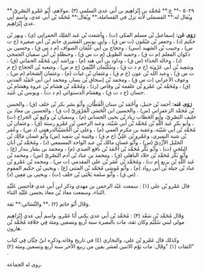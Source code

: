 ٥٠٢٩ -** ع:** مُحَمَّد بن إِبْرَاهِيم بن أَبي عدي السلمي (٣) .مولاهم، أَبُو عَمْرو البَصْرِيّ،** ويُقال له:** القسملي لأنه نزل في القساملة،** ويُقال:** مُحَمَّد بْن أَبي عدي، واسم أَبِي عدي إِبْرَاهِيم.

**رَوَى عَن:** إسماعيل بْن مسلم المكي (ت) ، وأشعث بْن عَبد المَلِك الحمراني (ي) ، وبهز بْن حكيم (د) ، وجعفر بْن مَيْمُون (ت س ق) ، وأَبِي يونس القشيري حاتم بْن أَبي صغيرة (خ ت س) ، وحبيب بْن الشهيد (سي) ، وحجاج بن أَبي عُثْمَان الصواف (م د س ق) ، وحسين بن ذكوان المعلم (م ت ق) ، وحميد الطويل (م ت س ق) ، وحنظلة بْن أَبي سفيان الجمحي (د) ، وخالد الحذاء (س ق) ، وداود بن أَبي هند (م) ، وراشد أَبِي مُحَمَّد الحماني (ق) ، وسَعِيد بْن أَبي عَرُوبَة (خ م د ت ق) ، وسُلَيْمان التَّيْمِيّ (خ م س) ، وشعبة بْن الحجاج (خ م ت س ق) ، وعبد الله بْن عون (خ م ق) ، وعثمان بْن غياث (م) ، وعثمان الشحام (م س) ، وعوف الأعرابي (ت س ق) ، ومحمد بْن إسحاق بْن يسار، ومحمد ابن أَبي حُمَيْد المدني (ق) ، ومُحَمَّد بْن عَمْرو بْن علقمة بْن وقاص (رد) ، ومُحَمَّد بْن هشام بْن عروة وهشام بْن حسان (خ د ت ق) ، وهشام الدستوائي (م د ت) ، ويونس بْن عُبَيد.

**رَوَى عَنه:** أحمد بْن حنبل، وأَحْمَد بْن سنان الْقَطَّان، وأَبُو بشر بكر بْن خلف (ق) ، والحسن بْن مُحَمَّد الزعفراني (س) ، والحسين ابن الْحَسَن الْمَرْوَزِيّ (ت ق) ، والحسين بن معاذ بن خليف البَصْرِيّ، وأبو الخطاب زياد بْن يحيى الحساني (م) ، وسفيان بْن وكِيع بْن الجراح (ت) ، وأبو بكر عَبد اللَّهِ بْن مُحَمَّد بْن أَبي شَيْبَة، وعبد الرحمن بْن عَمْرو رستة (ق) ، وعثمان بْن مُحَمَّد بْن أَبي شَيْبَة، وعقبة بن مكرم العمي (م) ، وعلي بْن الْحُسَيْنالدرهمي (د س) ، وعُمَر بْن شبة النميري، وعَمْرو بْن عَلِيٍّ (خ م ق) ، وقتيبة بْن سَعِيد (س) وأَبُو غسان مَالِك بْن الخليل الأَزْدِيّ (س) ، وأَبُو غسان مالك بْن عبد الواحد المسمعي (د) ، ومُحَمَّد بْن أبان البلخي (ت) ، وأَبُو بَكْر مُحَمَّد بْن أَحْمَدَ بْن نافع العبدي (م) ، ومحمد بن بشار بندار (ع) ، وأَبُو بَكْر مُحَمَّد بْن خلاد الباهلي (ق) ، ومحمد بن عباد بْن آدم البَصْرِيّ (س) ، ومحمد بْن عَبد اللَّهِ بْن بزيع (م ت) ، ومُحَمَّد بْن عُمَر بْن علي المقدمي (ت س) ، ومحمد بْن عَمْرو بْن عباد بْن جبلة بْن أَبي رواد (م) ، وأَبُو مُوسَى مُحَمَّد بْن المثنى (ع) ، ويحيى بْن حكيم المقوم (س ق) ، وأَبُو سلمة يَحْيَى بْن خلف (ت) ، ويحيى بن مَعِين (د) .

قال عَمْرو بْن علي (١) : سمعت عَبْد الرحمن بن مهدي وذكر ابن أَبي عدي فأحسن عَلَيْهِ الثناء، وسمعت معاذ بْن معاذ يحسن عَلَيْهِ الثناء.

وَقَال أَبُو حاتم (٢) ،** والنَّسَائي:** ثقة.

وَقَال مُحَمَّد بْن سَعْد (٣) : مُحَمَّد بْن أَبي عدي يكنى أَبَا عَمْرو، واسم أَبِي عدي إِبْرَاهِيم مولى لبني سُلَيْم وكان ثقة، مات بالبصرة سنة أربع وتسعين ومئة فِي خلافة مُحَمَّد بْن هارون.

وكذلك قال عَمْرو بْن علي، والبخاري (٤) في تاريخ وفاته.وذكره ابنُ حِبَّان فِي كتاب "الثقات (١) "وَقَال: مات يَوْم الاثنين لعشر بقين من ربيع الآخر سنة أربع وتسعين ومئة (٢) .

روى له الجماعة.